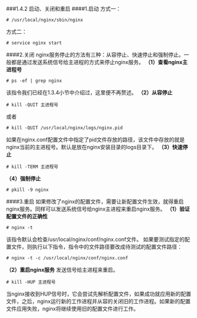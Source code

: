 ###1.4.2 启动、关闭和重启
####1.启动
方式一：
```
# /usr/local/nginx/sbin/nginx
```
方式二：
```
# service nginx start
```
####2.关闭
nginx服务停止的方法有三种：从容停止、快速停止和强制停止。一般都是通过发送系统信号给主进程的方式来停止nginx服务。
**（1）查看nginx主进程号**
```
# ps -ef | grep nginx
```
该指令我们已经在1.3.4小节中介绍过，这里便不再赘述。
**（2）从容停止**
```
# kill -QUIT 主进程号
```
或者
```
# kill -QUIT /usr/local/nginx/logs/nginx.pid
```
如果在nginx.conf配置文件中指定了pid文件存放的路径，该文件中存放的就是nginx当前的主进程号。默认是放在nginx安装目录的logs目录下。
**（3）快速停止**
```
# kill -TERM 主进程号
```
**（4）强制停止**
```
# pkill -9 nginx
```
####3.重启
如果修改了nginx的配置文件，需要让新配置文件生效，就得重启nginx服务。同样可以发送系统信号给nginx主进程来重启nginx服务。
**（1）验证配置文件的正确性**
```
# nginx -t
```
该指令默认会检查/usr/local/nginx/conf/nginx.conf文件。
如果要测试指定的配置文件，则执行以下指令，指令中的文件路径要改成待测试的配置文件路径：
```
# nginx -t -c /usr/local/nginx/conf/nginx.conf
```
**（2）重启nginx服务**
发送信号给主进程来重启。
```
# kill -HUP 主进程号
```
当nginx接收到HUP信号时，它会尝试先解析配置文件，如果成功就应用新的配置文件，之后，nginx运行新的工作进程并从容的关闭旧的工作进程。如果新的配置文件应用失败，nginx将继续使用旧的配置文件进行工作。